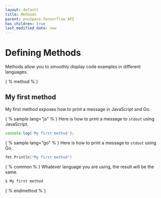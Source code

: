 ```yaml
--- 
layout: default 
title: Methods 
parent: enuSpace-Tensorflow API 
has_children: true 
last_modified_date: now 
--- 
```


# Defining Methods

Methods allow you to smoothly display code examples in different languages.

{ % method % }
## My first method

My first method exposes how to print a message in JavaScript and Go.

{ % sample lang="js" % }
Here is how to print a message to `stdout` using JavaScript.

```js
console.log('My first method');
```

{ % sample lang="go" % }
Here is how to print a message to `stdout` using Go.

```go
fmt.Println("My first method")
```

{ % common % }
Whatever language you are using, the result will be the same.

```bash
$ My first method
```
{ % endmethod % }

